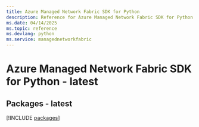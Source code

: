 ```yaml
---
title: Azure Managed Network Fabric SDK for Python
description: Reference for Azure Managed Network Fabric SDK for Python
ms.date: 04/14/2025
ms.topic: reference
ms.devlang: python
ms.service: managednetworkfabric
---
```

# Azure Managed Network Fabric SDK for Python - latest
## Packages - latest
[!INCLUDE [packages](managed-network-fabric-index.md)]